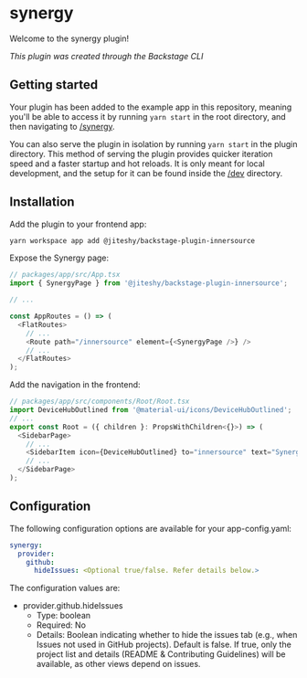 # synergy

Welcome to the synergy plugin!

_This plugin was created through the Backstage CLI_

## Getting started

Your plugin has been added to the example app in this repository, meaning you'll be able to access it by running `yarn start` in the root directory, and then navigating to [/synergy](http://localhost:3000/synergy).

You can also serve the plugin in isolation by running `yarn start` in the plugin directory.
This method of serving the plugin provides quicker iteration speed and a faster startup and hot reloads.
It is only meant for local development, and the setup for it can be found inside the [/dev](./dev) directory.

## Installation

Add the plugin to your frontend app:

```bash
yarn workspace app add @jiteshy/backstage-plugin-innersource
```

Expose the Synergy page:

```ts
// packages/app/src/App.tsx
import { SynergyPage } from '@jiteshy/backstage-plugin-innersource';

// ...

const AppRoutes = () => (
  <FlatRoutes>
    // ...
    <Route path="/innersource" element={<SynergyPage />} />
    // ...
  </FlatRoutes>
);
```

Add the navigation in the frontend:

```ts
// packages/app/src/components/Root/Root.tsx
import DeviceHubOutlined from '@material-ui/icons/DeviceHubOutlined';
// ...
export const Root = ({ children }: PropsWithChildren<{}>) => (
  <SidebarPage>
    // ...
    <SidebarItem icon={DeviceHubOutlined} to="innersource" text="Synergy" />
    // ...
  </SidebarPage>
);
```

## Configuration

The following configuration options are available for your app-config.yaml:

```yaml
synergy:
  provider:
    github:
      hideIssues: <Optional true/false. Refer details below.>
```

The configuration values are:

- provider.github.hideIssues
  - Type: boolean
  - Required: No
  - Details: Boolean indicating whether to hide the issues tab (e.g., when Issues not used in GitHub projects). Default is false. If true, only the project list and details (README & Contributing Guidelines) will be available, as other views depend on issues.
